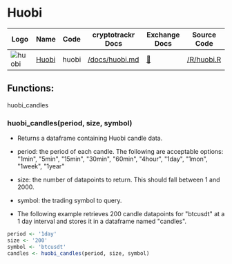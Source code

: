 # Huobi

| Logo                                                                                                          | Name                            | Code  | cryptotrackr Docs                                                                      | Exchange Docs                                     | Source Code                                                                    |
|------------|------------|------------|------------|------------|------------|
| ![huobi](https://user-images.githubusercontent.com/1294454/85734211-85755480-b705-11ea-8b35-0b7f1db33a2f.jpg) | [Huobi](https://www.huobi.com/) | huobi | [/docs/huobi.md](https://github.com/TrevorFrench/cryptotrackr/blob/main/docs/huobi.md) | [🏢](https://huobiapi.github.io/docs/spot/v1/en/) | [/R/huobi.R](https://github.com/TrevorFrench/cryptotrackr/blob/main/R/huobi.R) |

## Functions:

huobi_candles

### huobi_candles(period, size, symbol)

-   Returns a dataframe containing Huobi candle data.

-   period: the period of each candle. The following are acceptable options:	"1min", "5min", "15min", "30min", "60min", "4hour", "1day", "1mon", "1week", "1year"

-   size: the number of datapoints to return. This should fall between 1 and 2000.

-   symbol: the trading symbol to query.

-   The following example retrieves 200 candle datapoints for "btcusdt" at a 1 day interval and stores it in a dataframe named "candles".

``` r
period <- '1day'
size <- '200'
symbol <- 'btcusdt'
candles <- huobi_candles(period, size, symbol)
```
